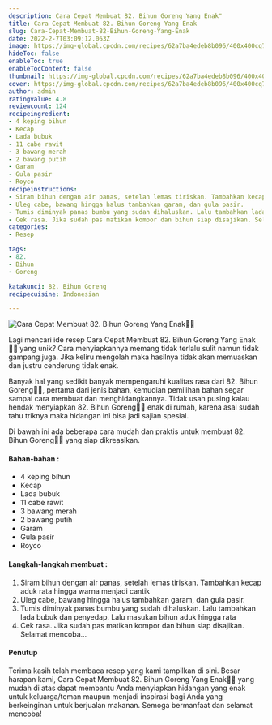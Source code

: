 ```yaml
---
description: Cara Cepat Membuat 82. Bihun Goreng Yang Enak"
title: Cara Cepat Membuat 82. Bihun Goreng Yang Enak
slug: Cara-Cepat-Membuat-82-Bihun-Goreng-Yang-Enak
date: 2022-2-7T03:09:12.063Z
image: https://img-global.cpcdn.com/recipes/62a7ba4edeb8b096/400x400cq70/photo.jpg
hideToc: false
enableToc: true
enableTocContent: false
thumbnail: https://img-global.cpcdn.com/recipes/62a7ba4edeb8b096/400x400cq70/photo.jpg
cover: https://img-global.cpcdn.com/recipes/62a7ba4edeb8b096/400x400cq70/photo.jpg
author: admin
ratingvalue: 4.8
reviewcount: 124
recipeingredient:
- 4 keping bihun
- Kecap
- Lada bubuk
- 11 cabe rawit
- 3 bawang merah
- 2 bawang putih
- Garam
- Gula pasir
- Royco
recipeinstructions:
- Siram bihun dengan air panas, setelah lemas tiriskan. Tambahkan kecap aduk rata hingga warna menjadi cantik
- Uleg cabe, bawang hingga halus tambahkan garam, dan gula pasir.
- Tumis diminyak panas bumbu yang sudah dihaluskan. Lalu tambahkan lada bubuk dan penyedap. Lalu masukan bihun aduk hingga rata
- Cek rasa. Jika sudah pas matikan kompor dan bihun siap disajikan. Selamat mencoba...
categories:
- Resep

tags:
- 82.
- Bihun
- Goreng

katakunci: 82. Bihun Goreng
recipecuisine: Indonesian

---
```


![Cara Cepat Membuat 82. Bihun Goreng Yang Enak👩‍🍳](https://img-global.cpcdn.com/recipes/62a7ba4edeb8b096/400x400cq70/photo.jpg)

Lagi mencari ide resep Cara Cepat Membuat 82. Bihun Goreng Yang Enak👩‍🍳 yang unik? Cara menyiapkannya memang tidak terlalu sulit namun tidak gampang juga. Jika keliru mengolah maka hasilnya tidak akan memuaskan dan justru cenderung tidak enak.

Banyak hal yang sedikit banyak mempengaruhi kualitas rasa dari 82. Bihun Goreng👩‍🍳, pertama dari jenis bahan, kemudian pemilihan bahan segar sampai cara membuat dan menghidangkannya. Tidak usah pusing kalau hendak menyiapkan 82. Bihun Goreng👩‍🍳 enak di rumah, karena asal sudah tahu triknya maka hidangan ini bisa jadi sajian spesial.

Di bawah ini ada beberapa cara mudah dan praktis untuk membuat 82. Bihun Goreng👩‍🍳 yang siap dikreasikan.

<!--inarticleads1-->

#### Bahan-bahan :

- 4 keping bihun
- Kecap
- Lada bubuk
- 11 cabe rawit
- 3 bawang merah
- 2 bawang putih
- Garam
- Gula pasir
- Royco

<!--inarticleads2-->

#### Langkah-langkah membuat :

1. Siram bihun dengan air panas, setelah lemas tiriskan. Tambahkan kecap aduk rata hingga warna menjadi cantik
1. Uleg cabe, bawang hingga halus tambahkan garam, dan gula pasir.
1. Tumis diminyak panas bumbu yang sudah dihaluskan. Lalu tambahkan lada bubuk dan penyedap. Lalu masukan bihun aduk hingga rata
1. Cek rasa. Jika sudah pas matikan kompor dan bihun siap disajikan. Selamat mencoba...

#### Penutup

Terima kasih telah membaca resep yang kami tampilkan di sini. Besar harapan kami, Cara Cepat Membuat 82. Bihun Goreng Yang Enak👩‍🍳 yang mudah di atas dapat membantu Anda menyiapkan hidangan yang enak untuk keluarga/teman maupun menjadi inspirasi bagi Anda yang berkeinginan untuk berjualan makanan. Semoga bermanfaat dan selamat mencoba!